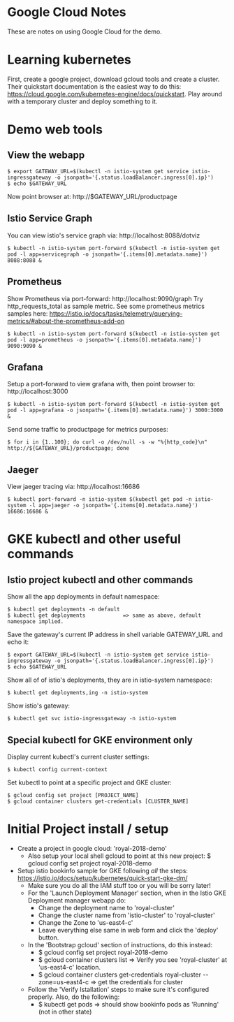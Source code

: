 # Google Cloud Notes
These are notes on using Google Cloud for the demo. 

# Learning kubernetes

First, create a google project, download gcloud tools and create a cluster. Their quickstart documentation is the easiest way to do this: https://cloud.google.com/kubernetes-engine/docs/quickstart. Play around with a temporary cluster and deploy something to it. 

# Demo web tools

## View the webapp
```
$ export GATEWAY_URL=$(kubectl -n istio-system get service istio-ingressgateway -o jsonpath='{.status.loadBalancer.ingress[0].ip}')
$ echo $GATEWAY_URL
```
Now point browser at: http://$GATEWAY_URL/productpage

## Istio Service Graph

You can view istio's service graph via: http://localhost:8088/dotviz

```
$ kubectl -n istio-system port-forward $(kubectl -n istio-system get pod -l app=servicegraph -o jsonpath='{.items[0].metadata.name}') 8088:8088 &
```


## Prometheus

Show Prometheus via port-forward: http://localhost:9090/graph 
Try http_requests_total as sample metric. See some prometheus metrics samples here: https://istio.io/docs/tasks/telemetry/querying-metrics/#about-the-prometheus-add-on
```
$ kubectl -n istio-system port-forward $(kubectl -n istio-system get pod -l app=prometheus -o jsonpath='{.items[0].metadata.name}') 9090:9090 &
```

## Grafana
Setup a port-forward to view grafana with, then point browser to: http://localhost:3000 
```
$ kubectl -n istio-system port-forward $(kubectl -n istio-system get pod -l app=grafana -o jsonpath='{.items[0].metadata.name}') 3000:3000 &
```

Send some traffic to productpage for metrics purposes:
```
$ for i in {1..100}; do curl -o /dev/null -s -w "%{http_code}\n" http://${GATEWAY_URL}/productpage; done
```

## Jaeger

View jaeger tracing via: http://localhost:16686
```
$ kubectl port-forward -n istio-system $(kubectl get pod -n istio-system -l app=jaeger -o jsonpath='{.items[0].metadata.name}') 16686:16686 &
```

# GKE kubectl and other useful commands


## Istio project kubectl and other commands
Show all the app deployments in default namespace:
```
$ kubectl get deployments -n default 
$ kubectl get deployments            => same as above, default namespace implied.
```
Save the gateway's current IP address in shell variable GATEWAY_URL and echo it:
```
$ export GATEWAY_URL=$(kubectl -n istio-system get service istio-ingressgateway -o jsonpath='{.status.loadBalancer.ingress[0].ip}')
$ echo $GATEWAY_URL
```
Show all of of istio's deployments, they are in istio-system namespace:
```
$ kubectl get deployments,ing -n istio-system
```
Show istio's gateway:
```
$ kubectl get svc istio-ingressgateway -n istio-system
```

## Special kubectl for GKE environment only
Display current kubectl's current cluster settings:
```
$ kubectl config current-context
```
Set kubectl to point at a specific project and GKE cluster:
```
$ gcloud config set project [PROJECT_NAME]
$ gcloud container clusters get-credentials [CLUSTER_NAME]
```

# Initial Project install / setup

- Create a project in google cloud: 'royal-2018-demo'
  - Also setup your local shell gcloud to point at this new project: $ gcloud config set project royal-2018-demo
- Setup istio bookinfo sample for GKE following _all_ the steps: https://istio.io/docs/setup/kubernetes/quick-start-gke-dm/
  - Make sure you do all the IAM stuff too or you will be sorry later!
  - For the 'Launch Deployment Manager' section, when in the Istio GKE Deployment manager webapp do:
    - Change the deployment name to 'royal-cluster'
    - Change the cluster name from 'istio-cluster' to 'royal-cluster'
    - Change the Zone to 'us-east4-c'
    - Leave everything else same in web form and click the 'deploy' button.
  - In the 'Bootstrap gcloud' section of instructions, do this instead:
    - $ gcloud config set project royal-2018-demo
    - $ gcloud container clusters list => Verify you see 'royal-cluster' at 'us-east4-c' location.
    - $ gcloud container clusters get-credentials royal-cluster --zone=us-east4-c  => get the credentials for cluster
  - Follow the 'Verify Istallation' steps to make sure it's configured properly. Also, do the following:
    - $ kubectl get pods  => should show bookinfo pods as 'Running' (not in other state)
   
    



